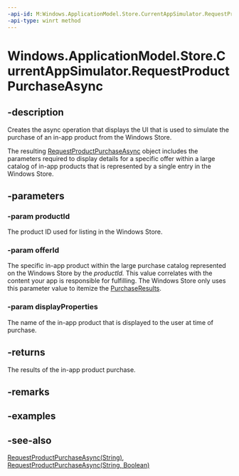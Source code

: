 ----api-id: M:Windows.ApplicationModel.Store.CurrentAppSimulator.RequestProductPurchaseAsync(System.String,System.String,Windows.ApplicationModel.Store.ProductPurchaseDisplayProperties)
-api-type: winrt method
---<!-- Method syntaxpublic Windows.Foundation.IAsyncOperation<Windows.ApplicationModel.Store.PurchaseResults> RequestProductPurchaseAsync(System.String productId, System.String offerId, Windows.ApplicationModel.Store.ProductPurchaseDisplayProperties displayProperties)--># Windows.ApplicationModel.Store.CurrentAppSimulator.RequestProductPurchaseAsync## -descriptionCreates the async operation that displays the UI that is used to simulate the purchase of an in-app product from the Windows Store.The resulting [RequestProductPurchaseAsync](currentappsimulator_requestproductpurchaseasync.md) object includes the parameters required to display details for a specific offer within a large catalog of in-app products that is represented by a single entry in the Windows Store.## -parameters### -param productIdThe product ID used for listing in the Windows Store.### -param offerIdThe specific in-app product within the large purchase catalog represented on the Windows Store by the *productId.* This value correlates with the content your app is responsible for fulfilling. The Windows Store only uses this parameter value to itemize the [PurchaseResults](purchaseresults.md).### -param displayPropertiesThe name of the in-app product that is displayed to the user at time of purchase.## -returnsThe results of the in-app product purchase.## -remarks## -examples## -see-also[RequestProductPurchaseAsync(String)](currentappsimulator_requestproductpurchaseasync_2091240017.md), [RequestProductPurchaseAsync(String, Boolean)](currentappsimulator_requestproductpurchaseasync_1631257175.md)